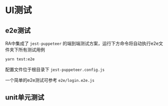# UI测试

## e2e测试

RA中集成了 `jest-puppeteer` 的端到端测试方案，运行下方命令将自动执行e2e文件夹下所有测试用例
```bash
yarn test:e2e
```

配置文件位于根目录下 `jest-puppeteer.config.js`

一个简单的e2e测试可参考 `e2e/login.e2e.js`

## unit单元测试